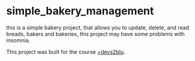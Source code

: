 # simple_bakery_management

 this is a simple bakery project, that allows you to update, delete, and read breads, bakers and bakeries, this project may have some problems with insomnia.

 This project was built for the course [+devs2blu](https://www.devs2blu.com.br/).
